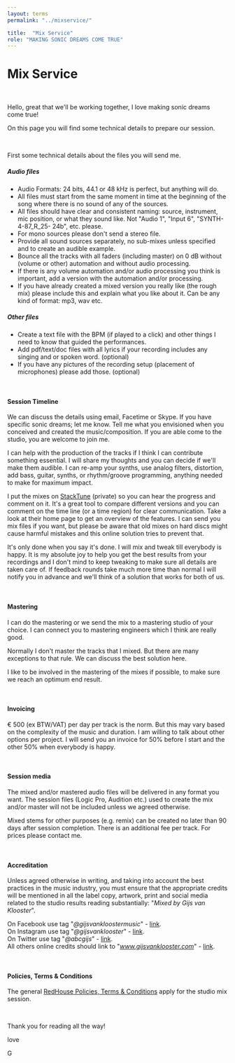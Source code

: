 ```yaml
---
layout: terms
permalink: "../mixservice/" 

title:  "Mix Service"
role: "MAKING SONIC DREAMS COME TRUE"
---
```


# Mix Service

<p>&nbsp;</p>

Hello, great that we'll be working together, I love making sonic dreams come true!

On this page you will find some technical details to prepare our session.

<p>&nbsp;</p>

First some technical details about the files you will send me. 

##### <strong>Audio files</strong>

- Audio Formats: 24 bits, 44.1 or 48 kHz is perfect, but anything will do.
- All files must start from the same moment in time at the beginning of the song where there is no sound of any of the sources.
- All files should have clear and consistent naming: source, instrument, mic position, or what they sound like. Not "Audio 1", "Input 6", "SYNTH-4-87\_R\_25- 24b", etc. please.
- For mono sources please don't send a stereo file.
- Provide all sound sources separately, no sub-mixes unless specified and to create an audible example.
- Bounce all the tracks with all faders (including master) on 0 dB without (volume or other) automation and without audio processing.
- If there is any volume automation and/or audio processing you think is important, add a version with the automation and/or processing.
- If you have already created a mixed version you really like (the rough mix) please include this and explain what you like about it. Can be any kind of format: mp3, wav etc. 


##### <strong>Other files</strong>

- Create a text file with the BPM (if played to a click) and other things I need to know that guided the performances.
- Add pdf/text/doc files with all lyrics if your recording includes any singing and or spoken word. (optional)
- If you have any pictures of the recording setup (placement of microphones) please add those. (optional)

<p>&nbsp;</p>



#### <strong>Session Timeline</strong>

We can discuss the details using email, Facetime or Skype. If you have specific sonic dreams; let me know. Tell me what you envisioned when you conceived and created the music/composition.
If you are able come to the studio, you are welcome to join me.

I can help with the production of the tracks if I think I can contribute something essential. I will share my thoughts and you can decide if we'll make them audible. I can re-amp your synths, use analog filters, distortion, add bass, guitar, synths, or rhythm/groove programming, anything needed to make for maximum impact. 

I put the mixes on [StackTune](https://stacktune.com) (private) so you can hear the progress and comment on it. It's a great tool to compare different versions and you can comment on the time line (or a time region) for clear communication. Take a look at their home page to get an overview of the features.
I can send you mix files if you want, but please be aware that old mixes on hard discs might cause harmful mistakes and this online solution tries to prevent that.

It's only done when you say it's done. I will mix and tweak till everybody is happy. It is my absolute joy to help you get the best results from your recordings and I don't mind to keep tweaking to make sure all details are taken care of. If feedback rounds take much more time than normal I will notify you in advance and we'll think of a solution that works for both of us.



<p>&nbsp;</p>

#### <strong>Mastering</strong>

I can do the mastering or we send the mix to a mastering studio of your choice. I can connect you to mastering engineers which I think are really good.

Normally I don't master the tracks that I mixed. But there are many exceptions to that rule. We can discuss the best solution here.

I like to be involved in the mastering of the mixes if possible, to make sure we reach an optimum end result.



<p>&nbsp;</p>

#### <strong>Invoicing</strong>

€ 500 (ex BTW/VAT) per day per track is the norm. But this may vary based on the complexity of the music and duration. I am willing to talk about other options per project.
I will send you an invoice for 50% before I start and the other 50% when everybody is happy.

<p>&nbsp;</p>


#### <strong>Session media</strong>

The mixed and/or mastered audio files will be delivered in any format you want. The session files (Logic Pro, Audition etc.) used to create the mix and/or master will not be included unless we agreed otherwise.

Mixed stems for other purposes (e.g. remix) can be created no later than 90 days after session completion. There is an additional fee per track. For prices please contact me.



<p>&nbsp;</p>

#### <strong>Accreditation</strong>

Unless agreed otherwise in writing, and taking into account the best practices in the music industry, you must ensure that the appropriate credits will be mentioned in all the label copy, artwork, print and social media related to the studio results reading substantially: "<em>Mixed by Gijs van Klooster</em>".

On Facebook use tag "<em>@gijsvankloostermusic</em>" - [link](https://www.facebook.com/gijsvankloostermusic).<br />
On Instagram use tag "<em>@gijsvanklooster</em>" - [link](https://www.instagram.com/gijsvanklooster).<br />
On Twitter use tag "<em>@abcgijs</em>" - [link](https://twitter.com/abcgijs).<br />
All others online credits should link to "<em>www.gijsvanklooster.com</em>" - [link](https://gijsvanklooster.com).



<p>&nbsp;</p>

#### <strong>Policies, Terms & Conditions</strong>

The general [RedHouse Policies, Terms & Conditions](../terms/) apply for the studio mix session.



<p>&nbsp;</p>

Thank you for reading all the way!

love

G
